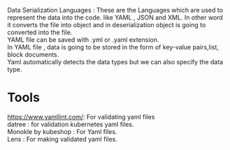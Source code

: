 Data Serialization Languages : These are the Languages which are used to represent the data into the code. like YAML , JSON and XML. In other word it converts the file into object and in deserialization object is going to converted into the file. 
<br>
YAML file can be saved with .yml or .yaml extension. 
<br>
In YAML file , data is going to be stored in the form of key-value pairs,list, block documents. 
<br>
Yaml automatically detects the data types
but we can also specify the data type. 

# Tools 
https://www.yamllint.com/: For validating yaml files
<br>
datree : for validation kubernetes yaml files.
<br>
Monokle by kubeshop : For Yaml files. 
<br>
Lens : For making validated yaml files.

